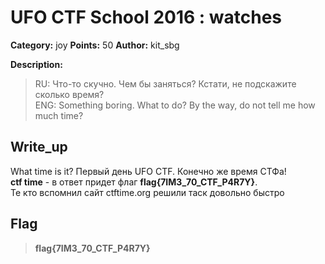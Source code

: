 # UFO CTF School 2016 : watches

**Category:** joy **Points:** 50
**Author:** kit_sbg 

**Description:**
>   RU: Что-то скучно. Чем бы заняться? Кстати, не подскажите сколько время?  
>  	ENG: Something boring. What to do? By the way, do not tell me how much time?


## Write_up

What time is it? Первый день UFO CTF. Конечно же время СТФа!  
**ctf time** - в ответ придет флаг **flag{7IM3_70_CTF_P4R7Y}**.  
Те кто вспомнил сайт ctftime.org решили таск довольно быстро

## Flag

> **flag{7IM3_70_CTF_P4R7Y}**
